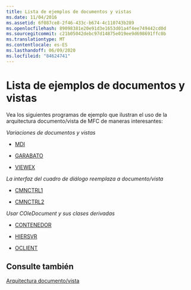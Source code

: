 ```yaml
---
title: Lista de ejemplos de documentos y vistas
ms.date: 11/04/2016
ms.assetid: 6f087ce8-2f46-433c-b674-4c110743b289
ms.openlocfilehash: 89098381e20e91d3e1653d01a4f4ee749442cd0d
ms.sourcegitcommit: c21b05042debc97d14875e019ee9d698691ffc0b
ms.translationtype: MT
ms.contentlocale: es-ES
ms.lasthandoff: 06/09/2020
ms.locfileid: "84624741"
---
```

# <a name="documentview-sample-list"></a>Lista de ejemplos de documentos y vistas

Vea los siguientes programas de ejemplo que ilustran el uso de la arquitectura documento/vista de MFC de maneras interesantes:

*Variaciones de documentos y vistas*

- [MDI](../overview/visual-cpp-samples.md)

- [GARABATO](../overview/visual-cpp-samples.md)

- [VIEWEX](../overview/visual-cpp-samples.md)

*La interfaz del cuadro de diálogo reemplaza a documento/vista*

- [CMNCTRL1](../overview/visual-cpp-samples.md)

- [CMNCTRL2](../overview/visual-cpp-samples.md)

*Usar COleDocument y sus clases derivadas*

- [CONTENEDOR](../overview/visual-cpp-samples.md)

- [HIERSVR](../overview/visual-cpp-samples.md)

- [OCLIENT](../overview/visual-cpp-samples.md)

## <a name="see-also"></a>Consulte también

[Arquitectura documento/vista](document-view-architecture.md)
